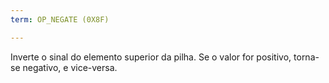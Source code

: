 ```yaml
---
term: OP_NEGATE (0X8F)

---
```

Inverte o sinal do elemento superior da pilha. Se o valor for positivo, torna-se negativo, e vice-versa.